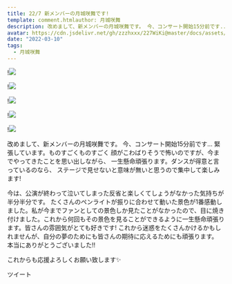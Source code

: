 ```yaml
---
title: 22/7 新メンバーの月城咲舞です! 
template: comment.htmlauthor: 月城咲舞
description: 改めまして、新メンバーの月城咲舞です。 今、コンサート開始15分前です... 緊張しています。ものすごくものすごく 顔がこわばりそうで怖いのですが、今までやってきたことを思い出しながら、 一生懸命頑張りま...
avatar: https://cdn.jsdelivr.net/gh/zzzhxxx/227WiKi@master/docs/assets/photo/avatar/emma.jpg
date: "2022-03-10"
tags:
  - 月城咲舞
---
```


!![](https://cdn.jsdelivr.net/gh/zzzhxxx/227WiKi-image@master/blog-image/emma-2022-03-10_1.jpg)

!![](https://cdn.jsdelivr.net/gh/zzzhxxx/227WiKi-image@master/blog-image/emma-2022-03-10_2.jpg)

!![](https://cdn.jsdelivr.net/gh/zzzhxxx/227WiKi-image@master/blog-image/emma-2022-03-10_3.jpg)

!![](https://cdn.jsdelivr.net/gh/zzzhxxx/227WiKi-image@master/blog-image/emma-2022-03-10_4.jpg)

!![](https://cdn.jsdelivr.net/gh/zzzhxxx/227WiKi-image@master/blog-image/emma-2022-03-10_5.jpg)



  改めまして、新メンバーの月城咲舞です。 今、コンサート開始15分前です... 
緊張しています。ものすごくものすごく 顔がこわばりそうで怖いのですが、今までやってきたことを思い出しながら、 一生懸命頑張ります。ダンスが得意と言っているのなら、 ステージで見せないと意味が無いと思うので集中して楽しみます! 

今は、公演が終わって泣いてしまった反省と楽しくてしょうがなかった気持ちが半分半分です。 たくさんのペンライトが振りに合わせて動いた景色が1番感動しました。私が今までファンとしての景色しか見たことがなかったので、目に焼き付けました。これから何回もその景色を見ることができるように一生懸命頑張ります。皆さんの雰囲気がとても好きです! これから迷惑をたくさんかけるかもしれませんが、自分の夢のためにも皆さんの期待に応えるためにも頑張ります。 本当にありがとうございました!! 

これからも応援よろしくお願い致します✨








ツイート



